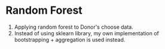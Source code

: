 # Random Forest

1. Applying random forest to Donor's choose data. 
2. Instead of using sklearn library, my own implementation of bootstrapping + aggregation is used instead.
